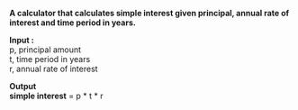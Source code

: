 **A calculator that calculates simple interest given principal, annual rate of interest and time period in years.** <br/>

**Input :** <br/>
   p, principal amount <br/>
   t, time period in years <br/>
   r, annual rate of interest <br/>
   
**Output** <br/>
   **simple interest** = p * t * r
